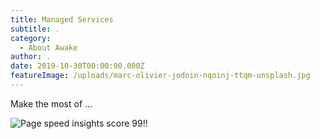 ```yaml
---
title: Managed Services
subtitle: .
category:
  - About Awake
author: .
date: 2019-10-30T00:00:00.000Z
featureImage: /uploads/marc-olivier-jodoin-nqoinj-ttqm-unsplash.jpg
---
```

Make the most of ...

![Page speed insights score 99!!](/uploads/page-speed-insights.jpg)
